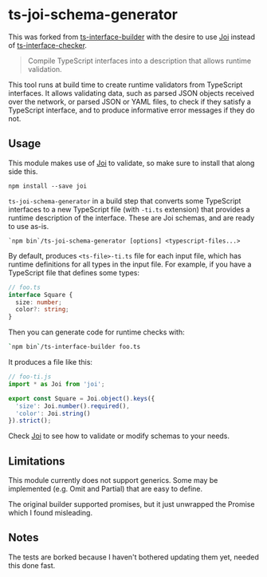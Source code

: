 # ts-joi-schema-generator

This was forked from [ts-interface-builder](https://github.com/gristlabs/ts-interface-builder) with the desire to use [Joi](https://github.com/hapijs/joi) instead of [ts-interface-checker](https://github.com/gristlabs/ts-interface-checker).

> Compile TypeScript interfaces into a description that allows runtime validation.

This tool runs at build time to create runtime validators from TypeScript
interfaces. It allows validating data, such as parsed JSON objects received
over the network, or parsed JSON or YAML files, to check if they satisfy a
TypeScript interface, and to produce informative error messages if they do not.

## Usage

This module makes use of [Joi](https://github.com/hapijs/joi) to validate, so make sure to install that along side this.
```
npm install --save joi
```

`ts-joi-schema-generator` in a build step that converts some TypeScript interfaces
to a new TypeScript file (with `-ti.ts` extension) that provides a runtime
description of the interface. These are Joi schemas, and are ready to use as-is.

```
`npm bin`/ts-joi-schema-generator [options] <typescript-files...>
```

By default, produces `<ts-file>-ti.ts` file for each input file, which has
runtime definitions for all types in the input file. For example, if you have a
TypeScript file that defines some types:

```typescript
// foo.ts
interface Square {
  size: number;
  color?: string;
}
```

Then you can generate code for runtime checks with:
```bash
`npm bin`/ts-interface-builder foo.ts
```

It produces a file like this:
```typescript
// foo-ti.js
import * as Joi from 'joi';

export const Square = Joi.object().keys({
  'size': Joi.number().required(),
  'color': Joi.string()
}).strict();
```

Check [Joi](https://github.com/hapijs/joi) to see how to validate or modify schemas to your needs.

## Limitations
This module currently does not support generics. Some may be implemented (e.g. Omit and Partial) that are easy to define.

The original builder supported promises, but it just unwrapped the Promise which I found misleading.

## Notes
The tests are borked because I haven't bothered updating them yet, needed this done fast.